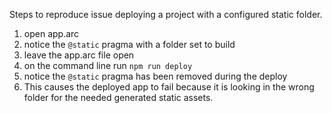 Steps to reproduce issue deploying a project with a configured static folder.

1. open app.arc
2. notice the `@static` pragma with a folder set to build
3. leave the app.arc file open
4. on the command line run `npm run deploy`
5. notice the `@static` pragma has been removed during the deploy
6. This causes the deployed app to fail because it is looking in the wrong folder for the needed generated static assets.
